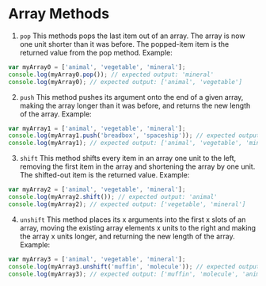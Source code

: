 Array Methods
=============

1. `pop`
This methods pops the last item out of an array. The array is now one unit shorter than it was before. The popped-item item is the returned value from the pop method. Example:
```javascript
var myArray0 = ['animal', 'vegetable', 'mineral'];
console.log(myArray0.pop()); // expected output: 'mineral'
console.log(myArray0); // expected output: ['animal', 'vegetable']
```

2. `push`
This method pushes its argument onto the end of a given array, making the array longer than it was before, and returns the new length of the array. Example:
```javascript
var myArray1 = ['animal', 'vegetable', 'mineral'];
console.log(myArray1.push('breadbox', 'spaceship')); // expected output: 5
console.log(myArray1); // expected output: ['animal', 'vegetable', 'mineral', 'breadbox', 'spaceship']
```

3. `shift`
This method shifts every item in an array one unit to the left, removing the first item in the array and shortening the array by one unit. The shifted-out item is the returned value. Example:
```javascript
var myArray2 = ['animal', 'vegetable', 'mineral'];
console.log(myArray2.shift()); // expected output: 'animal'
console.log(myArray2); // expected output: ['vegetable', 'mineral']
```

4. `unshift`
This method places its x arguments into the first x slots of an array, moving the existing array elements x units to the right and making the array x units longer, and returning the new length of the array. Example:
```javascript
var myArray3 = ['animal', 'vegetable', 'mineral'];
console.log(myArray3.unshift('muffin', 'molecule')); // expected output: 5
console.log(myArray3); // expected output: ['muffin', 'molecule', 'animal', 'vegetable', 'mineral']
```
